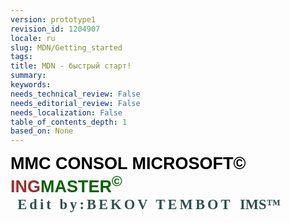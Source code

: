 ```yaml
---
version: prototype1
revision_id: 1204907
locale: ru
slug: MDN/Getting_started
tags: 
title: MDN - быстрый старт!
summary: 
keywords: 
needs_technical_review: False
needs_editorial_review: False
needs_localization: False
table_of_contents_depth: 1
based_on: None
---
```

<!doctype html>
<html>
<head>
<meta charset="utf-8">
<title>SERVER INGMASTER</title>
<meta name="generator" content="WYSIWYG Web Builder 11 - http://www.wysiwygwebbuilder.com">
<meta name="viewport" content="width=device-width, initial-scale=1.0">
<link href="Untitled2.css" rel="stylesheet">
<link href="index.css" rel="stylesheet">
<script src="jquery-1.12.4.min.js"></script>
<script src="wwb11.min.js"></script>
</head>
<body>
<div id="wb_Text1">
<span style="color:#0000CD;font-family:Arial;font-size:27px;"> </span><span style="color:#000000;font-family:Arial;font-size:27px;"><strong>MMC CONSOL MICROSOFT©</strong></span><span style="color:#0000CD;font-family:Arial;font-size:27px;"><strong> </strong></span><span style="color:#A52A2A;font-family:Arial;font-size:27px;"><strong>ING</strong></span><span style="color:#006400;font-family:Arial;font-size:27px;"><strong>MASTER<sup>&#0169;</sup></strong></span><span style="color:#0000CD;font-family:Arial;font-size:27px;"><br></span><span style="color:#2F4F4F;font-family:Tahoma;font-size:27px;"><strong><sup>&nbsp; </sup></strong></span><span style="color:#2F4F4F;font-family:Tahoma;font-size:27px;letter-spacing:4.07px;"><strong><sup>Edit by:BEKOV TEMBOT</sup></strong></span><span style="color:#2F4F4F;font-family:Tahoma;font-size:27px;"><strong><sup>&nbsp; </sup></strong></span><span style="color:#2F4F4F;font-family:Tahoma;font-size:27px;letter-spacing:0.07px;"><strong><sup>IMS™</sup></strong></span><span style="color:#000000;font-family:Arial;font-size:27px;"><br></span></div>
<div id="wb_Image1">
<a href="#" onclick="ShowObject('wb_Text1', 1);return false;"><img src="images/img0001.png" id="Image1" alt=""></a></div>
</body>
</html>

